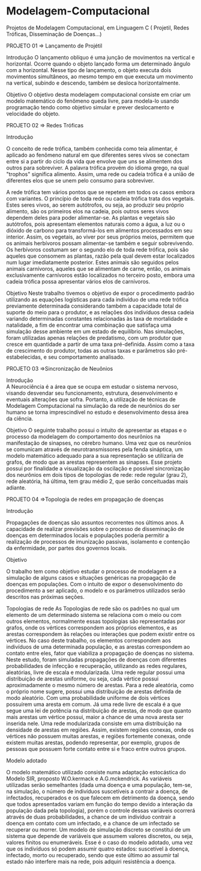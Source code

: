 # Modelagem-Computacional
Projetos de Modelagem Computacional, em Linguagem C ( Projetil, Redes Tróficas, Disseminação de Doenças...)

PROJETO 01 => Lançamento de Projétil

Introdução 
O lançamento oblíquo é uma junção de movimentos na vertical e horizontal. Ocorre quando o objeto lançado forma um determinado ângulo 
com a horizontal. Nesse tipo de lançamento, o objeto executa dois movimentos simultâneos, ao mesmo tempo em que executa um movimento 
na vertical, subindo e descendo, também se desloca horizontalmente. 
 
 Objetivo 
O objetivo desta modelagem computacional consiste em criar um modelo matemático do fenômeno queda livre, para modela-lo usando 
programação tendo como objetivo simular e prever deslocamento e velocidade do objeto.  

PROJETO 02 => Redes Tróficas

Introdução  
 
O conceito de rede trófica, também conhecida como teia alimentar, é aplicado ao fenômeno natural em que diferentes seres vivos se conectam
entre si a partir do ciclo da vida que envolve que uns se alimentem dos outros para sobreviver. A palavra trófica provém do idioma grego, 
na qual "trophos" significa alimento. Assim, uma rede ou cadeia trófica é a união de diferentes elos que se unem pelo consumo para 
sobreviver. 

A rede trófica tem vários pontos que se repetem em todos os casos embora com variantes. O princípio de toda rede ou cadeia trófica trata
dos vegetais. Estes seres vivos, ao serem autótrofos, ou seja, ao produzir seu próprio alimento, são os primeiros elos na cadeia, 
pois outros seres vivos dependem deles para poder alimentar-se. As plantas e vegetais são autótrofos, pois apresentam elementos 
naturais como a água, a luz ou o dióxido de carbono para transformá-los em alimentos processados em seu interior. Assim, os vegetais, 
ao viver por seus próprios meios, permitem que os animais herbívoros possam alimentar-se também e seguir sobrevivendo. 
Os herbívoros costumam ser o segundo elo de toda rede trófica, pois são aqueles que consomem as plantas, razão pela qual devem estar
localizados num lugar imediatamente posterior. Estes animais são seguidos pelos animais carnívoros, aqueles que se alimentam de carne, 
então, os animais exclusivamente carnívoros estão localizados no terceiro posto, embora uma cadeia trófica possa apresentar vários elos
de carnívoros. 
 
Objetivo 
Neste trabalho tivemos o objetivo de expor o procedimento padrão utilizando as equações logísticas para cada indivíduo de uma rede
trófica previamente determinada considerando também a capacidade total de suporte do meio para o produtor, e as relações dos indivíduos
dessa cadeia variando determinadas constantes relacionadas às taxa de mortalidade e natalidade, a fim de encontrar uma combinação que
satisfaça uma simulação desse ambiente em um estado de equilíbrio. 
Nas simulações, foram utilizadas apenas relações de predatismo, com um produtor que cresce em quantidade a partir de uma taxa 
pré-definida. Assim como a taxa de crescimento do produtor, todas as outras taxas e parâmetros são pré-estabelecidas, 
e seu comportamento analisado. 


PROJETO 03 =>Sincronização de Neuônios

Introdução  
A Neurociência é a área que se ocupa em estudar o sistema nervoso, visando desvendar seu funcionamento, estrutura, desenvolvimento 
e eventuais alterações que sofra. Portanto, a utilização de técnicas de Modelagem Computacional na simulação da rede de neurônios do
ser humano se torna imprescindível no estudo e desenvolvimento dessa área da ciência. 
 
 
 Objetivo 
O seguinte trabalho possui o intuito de apresentar as etapas e o processo da modelagem do comportamento dos neurônios na manifestação de
sinapses, no cérebro humano. Uma vez que os neurônios se comunicam através de neurotransmissores pela fenda sináptica, um modelo
matemático adequado para a sua representação se utilizaria de grafos, de modo que as arestas representem as sinapses. 
Esse projeto possui por finalidade a visualização da oscilação e possível sincronização dos neurônios em dois tipos de topologias 
de rede: rede regular (grau 2), rede aleatória, há última, tem grau médio 2, que serão conceituadas mais adiante.


PROJETO 04 =>Topologia de redes em propagação de doenças

Introdução 
 
Propagações de doenças são assuntos recorrentes nos últimos anos. A capacidade de realizar previsões sobre o processo de disseminação
de doenças em determinados locais e populações poderia permitir a realização de processos de imunização passivas, isolamento e contenção
da enfermidade, por partes dos governos locais. 
 
 
 Objetivo 
 
O trabalho tem como objetivo estudar o processo de modelagem e a simulação de alguns casos e situações genéricas na propagação de 
doenças em populações. Com o intuito de expor o desenvolvimento do procedimento a ser aplicado, o modelo e os parâmetros utilizados 
serão descritos nas próximas seções. 
 
 
 Topologias de rede 
 As Topologias de rede são os padrões no qual um elemento de um determinado sistema se relaciona com o meio ou com outros elementos,
 normalmente essas topologias são representadas por grafos, onde os vértices correspondem aos próprios elementos, e as arestas 
 correspondem às relações ou interações que podem existir entre os vértices. No caso deste trabalho, os elementos correspondem aos 
 indivíduos de uma determinada população, e as arestas correspondem ao contato entre eles, fator que viabiliza a propagação de doenças
 no sistema. Neste estudo, foram simuladas propagações de doenças com diferentes probabilidades de infecção e recuperação, utilizando
 as redes regulares, aleatórias, livre de escala e modularizada. Uma rede regular possui uma distribuição de arestas uniforme, ou seja, 
 cada vértice possui aproximadamente o mesmo número de arestas. Para a rede aleatória, como o próprio nome sugere, possui uma 
 distribuição de arestas definida de modo aleatório. Com uma probabilidade uniforme de dois vértices possuírem uma aresta em comum. 
 Já uma rede livre de escala é a que segue uma lei de potência na distribuição de arestas, de modo que quanto mais arestas um vértice 
 possui, maior a chance de uma nova aresta ser inserida nele. Uma rede modularizada consiste em uma distribuição na densidade de arestas
 em regiões. Assim, existem regiões conexas, onde os vértices não possuem muitas arestas, e regiões fortemente conexas, onde existem 
 muitas arestas, podendo representar, por exemplo, grupos de pessoas que possuem forte contato entre si e fraco entre outros grupos. 
 
Modelo adotado 
 
O modelo matemático utilizado consiste numa adaptação estocástica do Modelo SIR, proposto W.O.kermack e A.G.mckendrick. 
As variáveis utilizadas serão semelhantes (dada uma doença e uma população, tem-se, na simulação, o número de indivíduos suscetíveis a 
contrair a doença, de infectados, recuperados e os que falecem em detrimento da doença, sendo que todos apresentados variam em função 
do tempo devido a interação da população dada pela topologia), porém o controle dessas variáveis ocorrerá através de duas 
probabilidades, a chance de um indivíduo contrair a doença em contato com um infectado, e a chance de um infectado se recuperar ou
morrer. Um modelo de simulação discreto se constitui de um sistema que depende de variáveis que assumem valores discretos, ou seja, 
valores finitos ou enumeráveis. Esse é o caso do modelo adotado, uma vez que os indivíduos só podem assumir quatro estados: suscetível 
à doença, infectado, morto ou recuperado, sendo que este último ao assumir tal estado não interfere mais na rede, pois adquiri 
resistência a doença.





 
